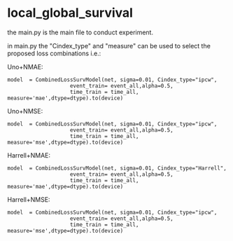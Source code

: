 # local_global_survival

the main.py is the main file to conduct experiment.

in main.py the "Cindex_type" and "measure" can be used to select the proposed loss combinations i.e.:

Uno+NMAE:
```
model  = CombinedLossSurvModel(net, sigma=0.01, Cindex_type="ipcw", 
                    event_train= event_all,alpha=0.5,
                    time_train = time_all, measure='mae',dtype=dtype).to(device)
```
Uno+NMSE:
```
model  = CombinedLossSurvModel(net, sigma=0.01, Cindex_type="ipcw", 
                    event_train= event_all,alpha=0.5,
                    time_train = time_all, measure='mse',dtype=dtype).to(device)
```
Harrell+NMAE:
```
model  = CombinedLossSurvModel(net, sigma=0.01, Cindex_type="Harrell", 
                    event_train= event_all,alpha=0.5,
                    time_train = time_all, measure='mae',dtype=dtype).to(device)
```
Harrell+NMSE:
```
model  = CombinedLossSurvModel(net, sigma=0.01, Cindex_type="ipcw", 
                    event_train= event_all,alpha=0.5,
                    time_train = time_all, measure='mse',dtype=dtype).to(device)
```
